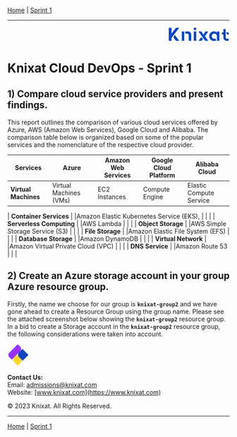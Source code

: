 [Home](../README.md) | [Sprint 1](README.md)

---

<p align="right">
    <img src="../.assets/logo-02.png" width="140x" />
</p>

# Knixat Cloud DevOps - Sprint 1

## 1) Compare cloud service providers and present findings.

This report outlines the comparison of various cloud services offered by Azure, AWS (Amazon Web Services), Google Cloud and Alibaba. The comparison table below is organized based on some of the popular services and the nomenclature of the respective cloud provider.

| Services         | Azure | Amazon Web Services        | Google Cloud Platform   | Alibaba Cloud |
|-----------------------|-----------------------|--------------------------|-----------------------|-----------------------|
| **Virtual Machines** | Virtual Machines (VMs)|  EC2 Instances            | Compute Engine    | Elastic Compute Service |

| **Container Services** |   |Amazon Elastic Kubernetes Service (EKS),   |   |   |
| **Serverless Computing** |   |AWS Lambda   |   |   |
| **Object Storage** |   |AWS Simple Storage Service (S3)   |   |   |
| **File Storage** |   |Amazon Elastic File System (EFS)   |   |   |
| **Database Storage** |   |Amazon DynamoDB   |   |   |
| **Virtual Network** |   |Amazon Virtual Private Cloud (VPC)   |   |   |
| **DNS Service** |   |Amazon Route 53   |   |   |


## 2) Create an Azure storage account in your group Azure resource group.

Firstly, the name we choose for our group is **`knixat-group2`** and we have gone ahead to create a Resource Group using the group name. Please see the attached screenshot below showing the **`knixat-group2`** resource group. In a bid to create a Storage account in the **`knixat-group2`** resource group, the following considerations were taken into account.



<p align="left">
    <img src="../.assets/logo-03.png" width="50x" />
</p>

**Contact Us:**  
Email: [admissions@knixat.com](mailto:admissions@email.com)  
Website: [www.knixat.com](https://www.knixat.com)

&copy; 2023 Knixat. All Rights Reserved.

---

[Home](../README.md) | [Sprint 1](README.md)
